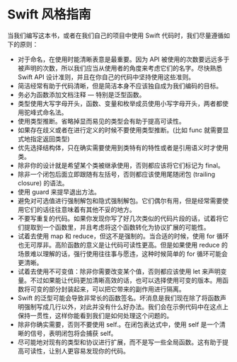# Swift 风格指南

当我们编写这本书，或者在我们自己的项目中使用 Swift 代码时，我们尽量遵循如下的原则：

- 对于命名，在使用时能清晰表意是最重要。因为 API 被使用的次数要远远多于被声明的次数，所以我们应当从使用者的角度来考虑它们的名字。尽快熟悉 Swift API 设计准则，并且在你自己的代码中坚持使用这些准则。
- 简洁经常有助于代码清晰，但是简洁本身不应该独自成为我们编码的目标。
- 务必为函数添加文档注释 — 特别是泛型函数。
- 类型使用大写字母开头，函数、变量和枚举成员使用小写字母开头，两者都使用驼峰式命名法。
- 使用类型推断。省略掉显而易见的类型会有助于提高可读性。
- 如果存在歧义或者在进行定义的时候不要使用类型推断。(比如 func 就需要显式地指定返回类型)
- 优先选择结构体，只在确实需要使用到类特有的特性或者是引用语义时才使用类。
- 除非你的设计就是希望某个类被继承使用，否则都应该将它们标记为 final。
- 除非一个闭包后面立即跟随有左括号，否则都应该使用尾随闭包 (trailing closure) 的语法。
- 使用 guard 来提早退出方法。
- 避免对可选值进行强制解包和隐式强制解包。它们偶尔有用，但是经常需要使用它们的话往往意味着有其他不妥的地方。
- 不要写重复的代码。如果你发现你写了好几次类似的代码片段的话，试着将它们提取到一个函数里，并且考虑将这个函数转化为协议扩展的可能性。
- 试着去使用 map 和 reduce，但这不是强制的。当合适的时候，使用 for 循环也无可厚非。高阶函数的意义是让代码可读性更高。但是如果使用 reduce 的场景难以理解的话，强行使用往往事与愿违，这种时候简单的 for 循环可能会更清晰。
- 试着去使用不可变值：除非你需要改变某个值，否则都应该使用 let 来声明变量。不过如果能让代码更加清晰高效的话，也可以选择使用可变的版本。用函数将可变的部分封装起来，可以把它带来的副作用进行隔离。
- Swift 的泛型可能会导致非常长的函数签名。坏消息是我们现在除了将函数声明强制写成几行以外，对此并没有什么好办法。我们会在示例代码中在这点上保持一贯性，这样你能看到我们是如何处理这个问题的。
- 除非你确实需要，否则不要使用 self.。在闭包表达式中，使用 self 是一个清晰的信号，表明闭包将会捕获 self。
- 尽可能地对现有的类型和协议进行扩展，而不是写一些全局函数。这有助于提高可读性，让别人更容易发现你的代码。